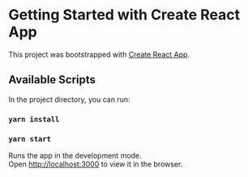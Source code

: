 # Getting Started with Create React App

This project was bootstrapped with [Create React App](https://github.com/facebook/create-react-app).

## Available Scripts

In the project directory, you can run:
### `yarn install`

### `yarn start`

Runs the app in the development mode.\
Open [http://localhost:3000](http://localhost:3000) to view it in the browser.
